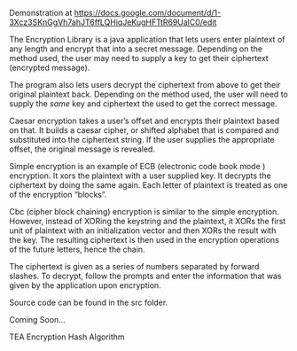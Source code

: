 Demonstration at https://docs.google.com/document/d/1-3Xcz3SKnGgVh7ahJT6ffLQHiqJeKugHFTtR69UalC0/edit

The Encryption Library is a java application that lets users enter plaintext of any length and encrypt that into a secret message. Depending on the method used, the user may need to supply a key to get their ciphertext (encrypted message). 

The program also lets users decrypt the ciphertext from above to get their original plaintext back. Depending on the method used, the user will need to supply the *same* key and ciphertext the used to get the correct message.

Caesar encryption takes a user’s offset and encrypts their plaintext based on that. 
It builds a caesar cipher, or shifted alphabet that is compared and substituted into the ciphertext string.
If the user supplies the appropriate offset, the original message is revealed.

Simple encryption is an example of ECB (electronic code book mode ) encryption. It xors the plaintext with a user supplied key. It decrypts the ciphertext by doing the same again. Each letter of plaintext is treated as one of the encryption “blocks”.

Cbc (cipher block chaining) encryption is similar to the simple encryption. However, instead of XORing the keystring and the plaintext, it XORs the first unit of plaintext with an initialization vector and then XORs the result with the key. The resulting ciphertext is then used in the encryption operations of the future letters, hence the chain. 

The ciphertext is given as a series of numbers separated by forward slashes. To decrypt, follow the prompts and enter the information that was given by the application upon encryption.

Source code can be found in the src folder.

Coming Soon…

TEA Encryption
Hash Algorithm

